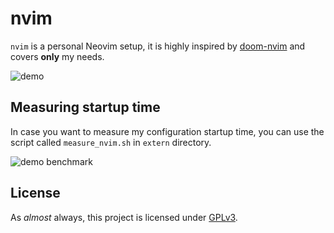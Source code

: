 # nvim

`nvim` is a personal Neovim setup, it is highly inspired
by [doom-nvim](https://github.com/NTBBloodbath/doom-nvim) and covers **only** my needs.

![demo](https://user-images.githubusercontent.com/36456999/186290407-68de61f6-eb54-497a-ba66-6bd2e4894d08.png)

## Measuring startup time

In case you want to measure my configuration startup time, you can use the script called
`measure_nvim.sh` in `extern` directory.

![demo benchmark](https://user-images.githubusercontent.com/36456999/192120406-81a56c9d-f1a6-4967-873b-ed3b814e9e3d.png)

## License

As _almost_ always, this project is licensed under [GPLv3](./LICENSE).
